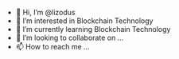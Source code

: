 - 👋 Hi, I’m @lizodus
- 👀 I’m interested in Blockchain Technology
- 🌱 I’m currently learning Blockchain Technology
- 💞️ I’m looking to collaborate on ...
- 📫 How to reach me ...

<!---
lizodus/lizodus is a ✨ special ✨ repository because its `README.md` (this file) appears on your GitHub profile.
You can click the Preview link to take a look at your changes.
--->
